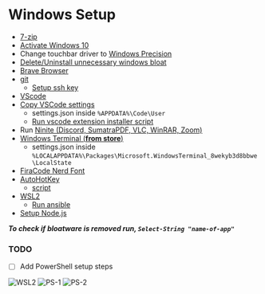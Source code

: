 # Windows Setup

- [7-zip](https://www.7-zip.org/)
- [Activate Windows 10](https://github.com/massgravel/Microsoft-Activation-Scripts)
- Change touchbar driver to [Windows Precision](https://www.youtube.com/watch?v=f2rfwR-IV-c)
- [Delete/Uninstall unnecessary windows bloat](https://github.com/NafiAsib/windows-setup/blob/master/debloat.ps1)
- [Brave Browser](https://brave.com/)
- [git](https://git-scm.com/download/win)
  - [Setup ssh key](https://github.com/NafiAsib/windows-setup/blob/master/settings.ps1)
- [VScode](https://code.visualstudio.com/download)
- [Copy VSCode settings](https://github.com/NafiAsib/windows-setup/blob/master/vscode/settings.json)
  - settings.json inside `%APPDATA%\Code\User`
  - [Run vscode extension installer script](https://github.com/NafiAsib/windows-setup/blob/master/vscode/extensions.ps1)
- Run [Ninite (Discord, SumatraPDF, VLC, WinRAR, Zoom)](https://ninite.com/)
- [Windows Terminal (**from store**)](https://www.microsoft.com/en-us/p/windows-terminal/9n0dx20hk701#activetab=pivot:overviewtab)
  - settings.json inside `%LOCALAPPDATA%\Packages\Microsoft.WindowsTerminal_8wekyb3d8bbwe\LocalState`
- [FiraCode Nerd Font](https://www.nerdfonts.com/font-downloads)
- [AutoHotKey](https://www.autohotkey.com/)
  - [script](https://github.com/NafiAsib/dotfiles/blob/master/windoze.md)
- [WSL2](https://docs.microsoft.com/en-us/windows/wsl/install)
  - [Run ansible](https://github.com/NafiAsib/ansible-dots)
- [Setup Node.js](https://docs.microsoft.com/en-us/windows/dev-environment/javascript/nodejs-on-windows)

**_To check if bloatware is removed run, `Select-String "name-of-app"`_**


### TODO
- [ ] Add PowerShell setup steps

![WSL2](https://user-images.githubusercontent.com/38901581/154800603-295e1788-9e9b-438b-bebd-adceef332cd3.png)
![PS-1](https://user-images.githubusercontent.com/38901581/154800607-5cc32cac-5bac-4516-8f89-cabbf0a9a39d.png)
![PS-2](https://user-images.githubusercontent.com/38901581/154800610-da568d10-1d56-4be0-88de-66e23acb09e7.png)
